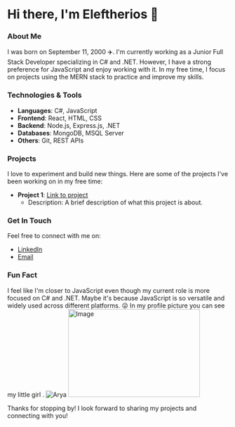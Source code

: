 # Hi there, I'm Eleftherios 👋

### About Me
I was born on September 11, 2000 ✈️. I'm currently working as a Junior Full Stack Developer specializing in C# and .NET. However, I have a strong preference for JavaScript and enjoy working with it. 
In my free time, I focus on projects using the MERN stack to practice and improve my skills.

### Technologies & Tools
- **Languages**: C#, JavaScript
- **Frontend**: React, HTML, CSS
- **Backend**: Node.js, Express.js, .NET
- **Databases**: MongoDB, MSQL Server
- **Others**: Git, REST APIs

### Projects
I love to experiment and build new things. Here are some of the projects I've been working on in my free time:
- **Project 1**: [Link to project](#)
  - Description: A brief description of what this project is about.

### Get In Touch
Feel free to connect with me on:
- [LinkedIn](https://www.linkedin.com/in/eleftherios-tsountanis-09a91a2ba/)
- [Email](mailto:lefteristsountanis@yahoo.gr)

### Fun Fact
I feel like I'm closer to JavaScript even though my current role is more focused on C# and .NET. Maybe it's because JavaScript is so versatile and widely used across different platforms. 😜
In my profile picture you can see my little girl .   ![Arya](https://github.com/ETsountanis/Image/blob/main/448932694_3057742201033908_4494615982010567565_n.jpg)
<img src="https://github.com/ETsountanis/Image/blob/main/448932694_3057742201033908_4494615982010567565_n.jpg" alt="Image" width="300" height="200">
 
Thanks for stopping by! I look forward to sharing my projects and connecting with you!
